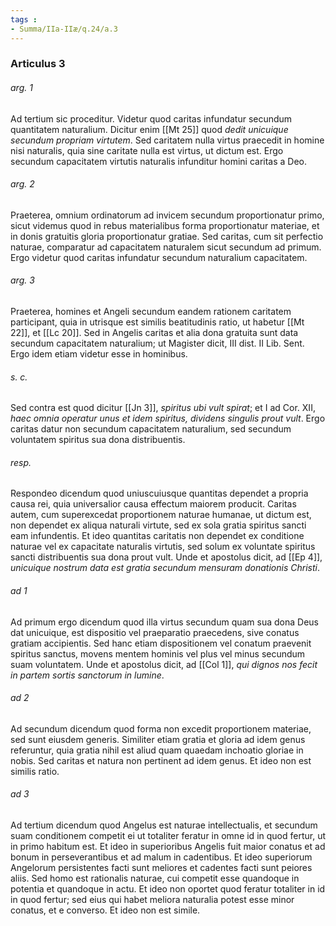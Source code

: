 ```yaml
---
tags : 
- Summa/IIa-IIæ/q.24/a.3
---
```


### Articulus 3

###### arg. 1
Ad tertium sic proceditur. Videtur quod caritas infundatur secundum quantitatem naturalium. Dicitur enim [[Mt 25]] quod *dedit unicuique secundum propriam virtutem*. Sed caritatem nulla virtus praecedit in homine nisi naturalis, quia sine caritate nulla est virtus, ut dictum est. Ergo secundum capacitatem virtutis naturalis infunditur homini caritas a Deo.

###### arg. 2
Praeterea, omnium ordinatorum ad invicem secundum proportionatur primo, sicut videmus quod in rebus materialibus forma proportionatur materiae, et in donis gratuitis gloria proportionatur gratiae. Sed caritas, cum sit perfectio naturae, comparatur ad capacitatem naturalem sicut secundum ad primum. Ergo videtur quod caritas infundatur secundum naturalium capacitatem.

###### arg. 3
Praeterea, homines et Angeli secundum eandem rationem caritatem participant, quia in utrisque est similis beatitudinis ratio, ut habetur [[Mt 22]], et [[Lc 20]]. Sed in Angelis caritas et alia dona gratuita sunt data secundum capacitatem naturalium; ut Magister dicit, III dist. II Lib. Sent. Ergo idem etiam videtur esse in hominibus.

###### s. c.
Sed contra est quod dicitur [[Jn 3]], *spiritus ubi vult spirat*; et I ad Cor. XII, *haec omnia operatur unus et idem spiritus, dividens singulis prout vult*. Ergo caritas datur non secundum capacitatem naturalium, sed secundum voluntatem spiritus sua dona distribuentis.

###### resp.
Respondeo dicendum quod uniuscuiusque quantitas dependet a propria causa rei, quia universalior causa effectum maiorem producit. Caritas autem, cum superexcedat proportionem naturae humanae, ut dictum est, non dependet ex aliqua naturali virtute, sed ex sola gratia spiritus sancti eam infundentis. Et ideo quantitas caritatis non dependet ex conditione naturae vel ex capacitate naturalis virtutis, sed solum ex voluntate spiritus sancti distribuentis sua dona prout vult. Unde et apostolus dicit, ad [[Ep 4]], *unicuique nostrum data est gratia secundum mensuram donationis Christi*.

###### ad 1
Ad primum ergo dicendum quod illa virtus secundum quam sua dona Deus dat unicuique, est dispositio vel praeparatio praecedens, sive conatus gratiam accipientis. Sed hanc etiam dispositionem vel conatum praevenit spiritus sanctus, movens mentem hominis vel plus vel minus secundum suam voluntatem. Unde et apostolus dicit, ad [[Col 1]], *qui dignos nos fecit in partem sortis sanctorum in lumine*.

###### ad 2
Ad secundum dicendum quod forma non excedit proportionem materiae, sed sunt eiusdem generis. Similiter etiam gratia et gloria ad idem genus referuntur, quia gratia nihil est aliud quam quaedam inchoatio gloriae in nobis. Sed caritas et natura non pertinent ad idem genus. Et ideo non est similis ratio.

###### ad 3
Ad tertium dicendum quod Angelus est naturae intellectualis, et secundum suam conditionem competit ei ut totaliter feratur in omne id in quod fertur, ut in primo habitum est. Et ideo in superioribus Angelis fuit maior conatus et ad bonum in perseverantibus et ad malum in cadentibus. Et ideo superiorum Angelorum persistentes facti sunt meliores et cadentes facti sunt peiores aliis. Sed homo est rationalis naturae, cui competit esse quandoque in potentia et quandoque in actu. Et ideo non oportet quod feratur totaliter in id in quod fertur; sed eius qui habet meliora naturalia potest esse minor conatus, et e converso. Et ideo non est simile.

